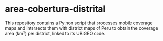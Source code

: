 # area-cobertura-distrital
This repository contains a Python script that processes mobile coverage maps and intersects them with district maps of Peru to obtain the coverage area (km²) per district, linked to its UBIGEO code.
